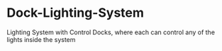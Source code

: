 # Dock-Lighting-System
Lighting System with Control Docks, where each can control any of the lights inside the system
